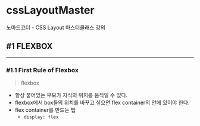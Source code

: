 # cssLayoutMaster
노마드코더 - CSS Layout 마스터클래스 강의

## #1 FLEXBOX
-------------
### #1.1 First Rule of Flexbox

> flexbox
> 
- 항상 붙어있는 부모가 자식의 위치를 움직일 수 있다.
- flexbox에서 box들의 위치를 바꾸고 싶으면 flex container의 안에 있어야 한다.
- flex container를 만드는 법
    - `display: flex`
